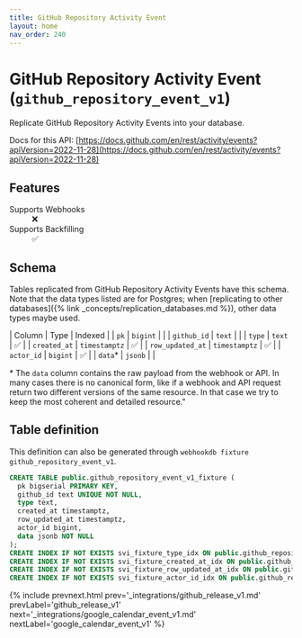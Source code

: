 ```yaml
---
title: GitHub Repository Activity Event
layout: home
nav_order: 240
---
```


# GitHub Repository Activity Event (`github_repository_event_v1`)

Replicate GitHub Repository Activity Events into your database.

Docs for this API: [https://docs.github.com/en/rest/activity/events?apiVersion=2022-11-28](https://docs.github.com/en/rest/activity/events?apiVersion=2022-11-28)

## Features

<dl>
<dt>Supports Webhooks</dt>
<dd>❌</dd>
<dt>Supports Backfilling</dt>
<dd>✅</dd>

</dl>

## Schema

Tables replicated from GitHub Repository Activity Events have this schema.
Note that the data types listed are for Postgres;
when [replicating to other databases]({% link _concepts/replication_databases.md %}),
other data types maybe used.

| Column | Type | Indexed |
| `pk` | `bigint` |  |
| `github_id` | `text` |  |
| `type` | `text` | ✅ |
| `created_at` | `timestamptz` | ✅ |
| `row_updated_at` | `timestamptz` | ✅ |
| `actor_id` | `bigint` | ✅ |
| `data`* | `jsonb` |  |

<span class="fs-3">* The `data` column contains the raw payload from the webhook or API.
In many cases there is no canonical form, like if a webhook and API request return
two different versions of the same resource.
In that case we try to keep the most coherent and detailed resource."</span>

## Table definition

This definition can also be generated through `webhookdb fixture github_repository_event_v1`.

```sql
CREATE TABLE public.github_repository_event_v1_fixture (
  pk bigserial PRIMARY KEY,
  github_id text UNIQUE NOT NULL,
  type text,
  created_at timestamptz,
  row_updated_at timestamptz,
  actor_id bigint,
  data jsonb NOT NULL
);
CREATE INDEX IF NOT EXISTS svi_fixture_type_idx ON public.github_repository_event_v1_fixture (type);
CREATE INDEX IF NOT EXISTS svi_fixture_created_at_idx ON public.github_repository_event_v1_fixture (created_at);
CREATE INDEX IF NOT EXISTS svi_fixture_row_updated_at_idx ON public.github_repository_event_v1_fixture (row_updated_at);
CREATE INDEX IF NOT EXISTS svi_fixture_actor_id_idx ON public.github_repository_event_v1_fixture (actor_id);
```

{% include prevnext.html prev='_integrations/github_release_v1.md' prevLabel='github_release_v1' next='_integrations/google_calendar_event_v1.md' nextLabel='google_calendar_event_v1' %}
